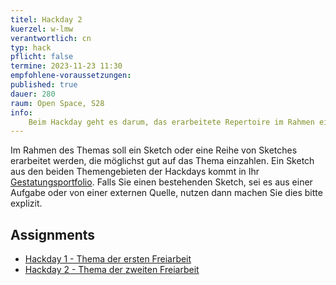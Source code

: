 ```yaml
---
titel: Hackday 2
kuerzel: w-lmw
verantwortlich: cn
typ: hack
pflicht: false
termine: 2023-11-23 11:30
empfohlene-voraussetzungen:
published: true
dauer: 280
raum: Open Space, S28
info: 
    Beim Hackday geht es darum, das erarbeitete Repertoire im Rahmen einer konkreten Aufgabenstellung, eines Themengebiets oder einer Leitfrage einzusetzen.
---
```


Im Rahmen des Themas soll ein Sketch oder eine Reihe von Sketches erarbeitet werden, die möglichst gut auf das Thema einzahlen. Ein Sketch aus den beiden Themengebieten der Hackdays kommt in Ihr [Gestatungsportfolio](/generative-gestaltung/gestaltungsportfolio/). Falls Sie einen bestehenden Sketch, sei es aus einer Aufgabe oder von einer externen Quelle, nutzen dann machen Sie dies bitte explizit.

## Assignments

- [Hackday 1 - Thema der ersten Freiarbeit](/generative-gestaltung/assignments/99-hackday-1/)
- [Hackday 2 - Thema der zweiten Freiarbeit](/generative-gestaltung/assignments/99-hackday-2/)

<!--


<figure class="video-container">
<iframe width="560" height="315" src="https://www.youtube.com/embed/ov1H-VFKYxQ" title="YouTube video player" frameborder="0" allow="accelerometer; autoplay; clipboard-write; encrypted-media; gyroscope; picture-in-picture" allowfullscreen></iframe>
<figcaption>
Ein paar Anregungen zur Lösung der Aufgaben gibt es in dieser Playlist.
</figcaption>
</figure>-->
